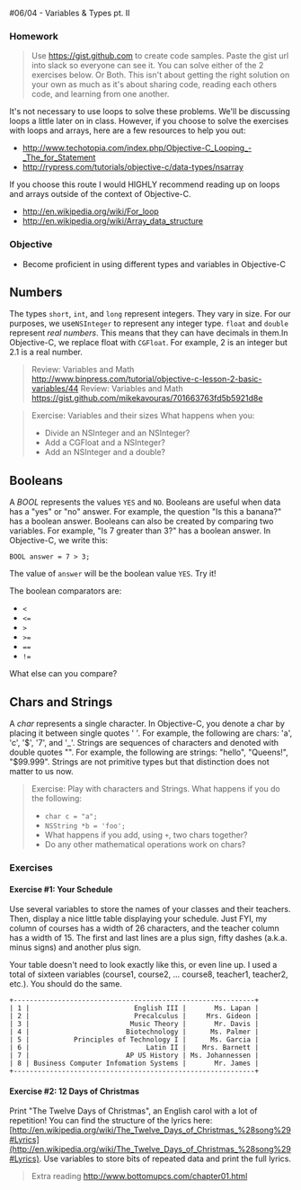 #06/04 - Variables & Types pt. II

### Homework
> Use https://gist.github.com to create code samples. Paste the gist url into slack so everyone can see it. You can solve either of the 2 exercises below. Or Both. This isn't about getting the right solution on your own as much as it's about sharing code, reading each others code, and learning from one another. 

It's not necessary to use loops to solve these problems. We'll be discussing loops a little later on in class. However, if you choose to solve the exercises with loops and arrays, here are a few resources to help you out:
- http://www.techotopia.com/index.php/Objective-C_Looping_-_The_for_Statement
- http://rypress.com/tutorials/objective-c/data-types/nsarray

If you choose this route I would HIGHLY recommend reading up on loops and arrays outside of the context of Objective-C. 
- http://en.wikipedia.org/wiki/For_loop
- http://en.wikipedia.org/wiki/Array_data_structure

### Objective

* Become proficient in using different types and variables in Objective-C

Numbers
-
The types `short`, `int`, and `long` represent integers. They vary in size. For our purposes, we use`NSInteger` to represent any integer type. `float` and `double` represent *real numbers*. This means that they can have decimals in them.In Objective-C, we replace float with `CGFloat`. For example, 2 is an integer but 2.1 is a real number.

> Review: Variables and Math
> http://www.binpress.com/tutorial/objective-c-lesson-2-basic-variables/44
> Review: Variables and Math
> https://gist.github.com/mikekavouras/701663763fd5b5921d8e

> Exercise: Variables and their sizes
> What happens when you:
> - Divide an NSInteger and an NSInteger?
> - Add a CGFloat and a NSInteger?
> - Add an NSInteger and a double?

Booleans
-
A *BOOL* represents the values `YES` and `NO`. Booleans are useful when data has a "yes" or "no" answer. For example, the question "Is this a banana?" has a boolean answer. Booleans can also be created by comparing two variables. For example, "Is 7 greater than 3?" has a boolean answer. In Objective-C, we write this:

    BOOL answer = 7 > 3;

The value of `answer` will be the boolean value `YES`. Try it!

The boolean comparators are:
* `<`
* `<=`
* `>`
* `>=`
* `==`
* `!=`

What else can you compare?

Chars and Strings
-
A *char* represents a single character. In Objective-C, you denote a char by placing it between single quotes ' '. For example, the following are chars: 'a', 'c', '$', '7', and '_'. Strings are sequences of characters and denoted with double quotes "". For example, the following are strings: "hello", "Queens!", "$99.999". Strings are not primitive types but that distinction does not matter to us now.

> Exercise: Play with characters and Strings. What happens if you do the following:
> - `char c = "a";`
> - `NSString *b = 'foo';`
> - What happens if you add, using `+`, two chars together?
> - Do any other mathematical operations work on chars?

### Exercises

#### Exercise #1: Your Schedule

Use several variables to store the names of your classes and their teachers. Then, display a nice little table displaying your schedule.  Just FYI, my column of courses has a width of 26 characters, and the teacher column has a width of 15. The first and last lines are a plus sign, fifty dashes (a.k.a. minus signs) and another plus sign.

Your table doesn't need to look exactly like this, or even line up. I used a total of sixteen variables (course1, course2, ... course8, teacher1, teacher2, etc.). You should do the same.

```
+------------------------------------------------------------+
| 1 |                          English III |       Ms. Lapan |
| 2 |                          Precalculus |     Mrs. Gideon |
| 3 |                         Music Theory |       Mr. Davis |
| 4 |                        Biotechnology |      Ms. Palmer |
| 5 |           Principles of Technology I |      Ms. Garcia |
| 6 |                             Latin II |    Mrs. Barnett |
| 7 |                        AP US History | Ms. Johannessen |
| 8 | Business Computer Infomation Systems |       Mr. James |
+------------------------------------------------------------+
```

#### Exercise #2: 12 Days of Christmas
Print "The Twelve Days of Christmas", an English carol with a lot of repetition!
You can find the structure of the lyrics here: [http://en.wikipedia.org/wiki/The_Twelve_Days_of_Christmas_%28song%29#Lyrics](http://en.wikipedia.org/wiki/The_Twelve_Days_of_Christmas_%28song%29#Lyrics).
Use variables to store bits of repeated data and print the full lyrics.

> Extra reading
> http://www.bottomupcs.com/chapter01.html
